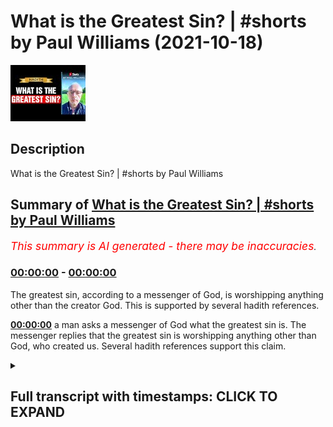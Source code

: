 # What is the Greatest Sin? | #shorts by Paul Williams (2021-10-18)

![alt What is the Greatest Sin? | #shorts by Paul Williams](cC2nqEOhlbc.jpg "What is the Greatest Sin? | #shorts by Paul Williams")

## Description

What is the Greatest Sin? | #shorts by Paul Williams

## Summary of [What is the Greatest Sin? | #shorts by Paul Williams](https://www.youtube.com/watch?v=cC2nqEOhlbc)


*<span style="color:red; font-size:125%">This summary is AI generated - there may be inaccuracies</span>. [](/)*

### [00:00:00](https://www.youtube.com/watch?v=cC2nqEOhlbc&t=0) - [00:00:00](https://www.youtube.com/watch?v=cC2nqEOhlbc&t=0)

The greatest sin, according to a messenger of God, is worshipping anything other than the creator God. This is supported by several hadith references.

**[00:00:00](https://www.youtube.com/watch?v=cC2nqEOhlbc&t=0)**  a man asks a messenger of God what the greatest sin is. The messenger replies that the greatest sin is worshipping anything other than God, who created us. Several hadith references support this claim.

<details><summary><h2>Full transcript with timestamps: CLICK TO EXPAND</h2></summary>

[0:00:01](https://youtu.be/cC2nqEOhlbc?t=1) a man asked o messenger of god what is  
[0:00:04](https://youtu.be/cC2nqEOhlbc?t=4) the greatest sin in the sight of god  
[0:00:08](https://youtu.be/cC2nqEOhlbc?t=8) he said that you would call upon  
[0:00:11](https://youtu.be/cC2nqEOhlbc?t=11) anything as if it is equal to god who  
[0:00:14](https://youtu.be/cC2nqEOhlbc?t=14) created you  
[0:00:16](https://youtu.be/cC2nqEOhlbc?t=16) hadith from bukhari and muslim  

</details>
